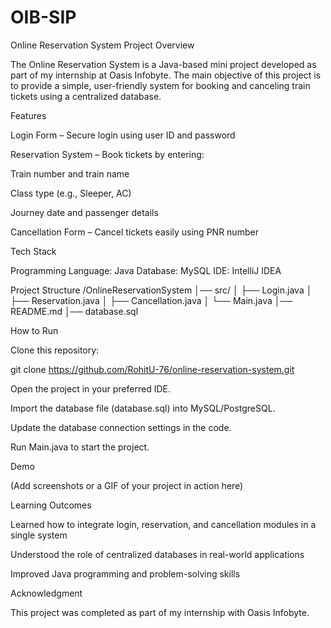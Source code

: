# OIB-SIP
Online Reservation System
Project Overview

The Online Reservation System is a Java-based mini project developed as part of my internship at Oasis Infobyte.
The main objective of this project is to provide a simple, user-friendly system for booking and canceling train tickets using a centralized database.

Features

Login Form – Secure login using user ID and password

Reservation System – Book tickets by entering:

Train number and train name

Class type (e.g., Sleeper, AC)

Journey date and passenger details

Cancellation Form – Cancel tickets easily using PNR number

Tech Stack

Programming Language: Java
Database: MySQL 
IDE: IntelliJ IDEA 

Project Structure
/OnlineReservationSystem
│── src/
│   ├── Login.java
│   ├── Reservation.java
│   ├── Cancellation.java
│   └── Main.java
│── README.md
│── database.sql

How to Run

Clone this repository:

git clone https://github.com/RohitU-76/online-reservation-system.git


Open the project in your preferred IDE.

Import the database file (database.sql) into MySQL/PostgreSQL.

Update the database connection settings in the code.

Run Main.java to start the project.

Demo

(Add screenshots or a GIF of your project in action here)

Learning Outcomes

Learned how to integrate login, reservation, and cancellation modules in a single system

Understood the role of centralized databases in real-world applications

Improved Java programming and problem-solving skills

Acknowledgment

This project was completed as part of my internship with Oasis Infobyte.
